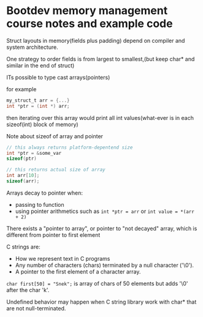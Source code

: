 # Bootdev memory management course notes and example code

Struct layouts in memory(fields plus padding) depend on compiler and system architecture.

One strategy to order fields is from largest to smallest,(but keep char* and similar in the end of struct)

ITs possible to type cast arrays(pointers)

for example

```c
my_struct_t arr = {...}
int *ptr = (int *) arr;
```

then iterating over this array would print all int values(what-ever is in each sizeof(int) block of memory)

Note about sizeof of array and pointer
```c
// this always returns platform-depentend size
int *ptr = &some_var
sizeof(ptr)

// this returns actual size of array
int arr[10];
sizeof(arr);
```

Arrays decay to pointer when:

* passing to function
* using pointer arithmetics such as `int *ptr = arr` or `int value = *(arr + 2)`

There exists a "pointer to array", or pointer to "not decayed" array, which is different from pointer to first element

C strings are:

* How we represent text in C programs
* Any number of characters (chars) terminated by a null character ('\0').
* A pointer to the first element of a character array.

`char first[50] = "Snek";` is array of chars of 50 elements but adds '\0' after the char 'k'.

Undefined behavior may happen when C string library work with char* that are not null-terminated.
